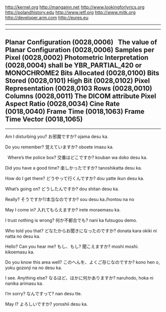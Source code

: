 http://kernel.org http://mangainn.net http://www.lookingforlyrics.org http://polandhistory.edu http://www.ietf.org
http://www.mitk.org http://developer.arm.com http://eures.eu 
 
-------------------------------------------------------------------------
-------------------------------------------------------------------------
Planar Configuration (0028,0006)  
The value of Planar Configuration (0028,0006) 
Samples per Pixel (0028,0002) 
Photometric Interpretation (0028,0004) shall be YBR_PARTIAL_420 or MONOCHROME2
Bits Allocated (0028,0100)
Bits Stored (0028,0101) 
High Bit (0028,0102)
Pixel Representation (0028,0103
Rows (0028,0010)
Columns (0028,0011) 
The DICOM attribute Pixel Aspect Ratio (0028,0034) 
Cine Rate (0018,0040) 
Frame Time (0018,1063)
Frame Time Vector (0018,1065)
-------------------------------------------------------------------------
-------------------------------------------------------------------------



Am I disturbing you?
お邪魔ですか?
ojama desu ka.

Do you remember?
覚えていますか?
oboete imasu ka.

 
Where’s the police box?
交番はどこですか?
kouban wa doko desu ka.

Did you have a good time?
楽しかったですか?
tanoshikatta desu ka.

How do I get there?
どうやって行くんですか?
dou yatte ikun desu ka.

What’s going on?
どうしたんですか?
dou shitan desu ka.

Really?
そうですか?/本当なのですか?
sou desu ka./hontou na no

May I come in?
入れてもらえますか?
irete moraemasu ka.

I trust nothing is wrong?
何か不都合でも?
nani ka futsugou demo.

Who told you that?
どなたからお聞きになったのですか?
donata kara okiki ni natta no desu ka.

Hello? Can you hear me?
もし、もし? 聞こえますか?
moshi moshi. kikoemasu ka.

Do you know this area well?
このへんを、よくご存じなのですか?
kono hen o, yoku gozonji na no desu ka.

I see. Anything else?
なるほど、ほかに何かありますか?
naruhodo, hoka ni nanika arimasu ka.

I’m sorry?
なんですって?
nan desu tte.

May I?
よろしいですか?
yoroshii desu ka.



